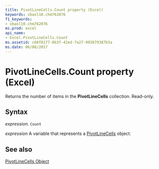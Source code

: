 ```yaml
---
title: PivotLineCells.Count property (Excel)
keywords: vbaxl10.chm762076
f1_keywords:
- vbaxl10.chm762076
ms.prod: excel
api_name:
- Excel.PivotLineCells.Count
ms.assetid: c68f8177-0b3f-42ed-7a27-993679387b3a
ms.date: 06/08/2017
---
```



# PivotLineCells.Count property (Excel)

Returns the number of items in the  **PivotLineCells** collection. Read-only.


## Syntax

 _expression_. `Count`

 _expression_ A variable that represents a [PivotLineCells](Excel.PivotLineCells.md) object.


## See also


[PivotLineCells Object](Excel.PivotLineCells.md)

